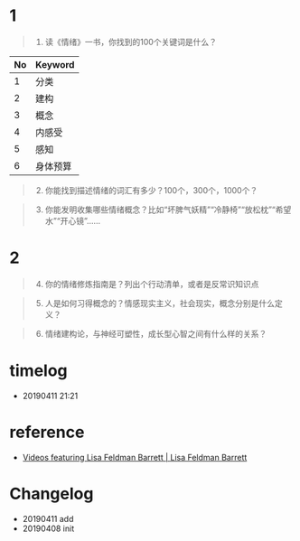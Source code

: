 # 1

> 1. 读《情绪》一书，你找到的100个关键词是什么？

| No | Keyword |
|--- |---------|
|1|分类|
|2|建构|
|3|概念|
|4|内感受|
|5|感知|
|6|身体预算|
























> 2. 你能找到描述情绪的词汇有多少？100个，300个，1000个？


> 3. 你能发明收集哪些情绪概念？比如“坏脾气妖精”“冷静椅”“放松枕”“希望水”“开心镜”……

# 2

> 4. 你的情绪修炼指南是？列出个行动清单，或者是反常识知识点

> 5. 人是如何习得概念的？情感现实主义，社会现实，概念分别是什么定义？

> 6. 情绪建构论，与神经可塑性，成长型心智之间有什么样的关系？



# timelog

- 20190411 21:21 


# reference
* [Videos featuring Lisa Feldman Barrett | Lisa Feldman Barrett](https://lisafeldmanbarrett.com/multimedia/)

# Changelog
- 20190411 add
- 20190408 init
